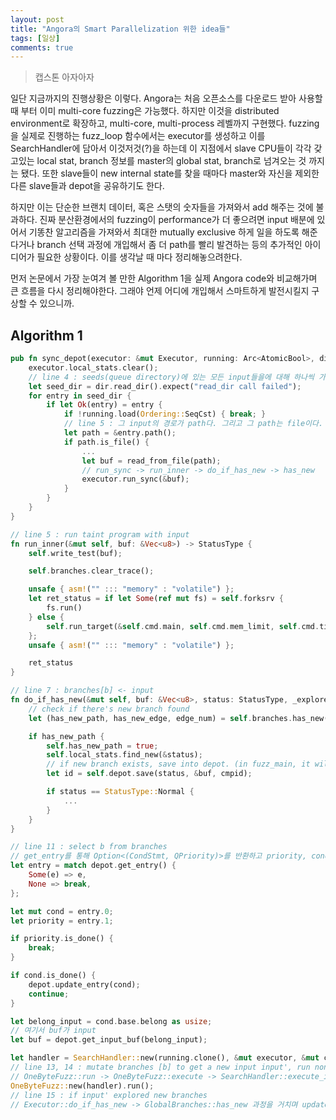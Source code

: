```yaml
---
layout: post
title: "Angora의 Smart Parallelization 위한 idea들"
tags: [일상]
comments: true
---
```


> 캡스톤 아자아자  

일단 지금까지의 진행상황은 이렇다. Angora는 처음 오픈소스를 다운로드 받아 사용할 때 부터 이미 multi-core fuzzing은 가능했다. 하지만 이것을 distributed environment로 확장하고, multi-core, multi-process 레벨까지 구현했다. fuzzing을 실제로 진행하는 fuzz_loop 함수에서는 executor를 생성하고 이를 SearchHandler에 담아서 이것저것(?)을 하는데 이 지점에서 slave CPU들이 각각 갖고있는 local stat, branch 정보를 master의 global stat, branch로 넘겨오는 것 까지는 됐다. 또한 slave들이 new internal state를 찾을 때마다 master와 자신을 제외한 다른 slave들과 depot을 공유하기도 한다.  

하지만 이는 단순한 브랜치 데이터, 혹은 스탯의 숫자들을 가져와서 add 해주는 것에 불과하다. 진짜 분산환경에서의 fuzzing이 performance가 더 좋으려면 input 배분에 있어서 기똥찬 알고리즘을 가져와서 최대한 mutually exclusive 하게 일을 하도록 해준다거나 branch 선택 과정에 개입해서 좀 더 path를 빨리 발견하는 등의 추가적인 아이디어가 필요한 상황이다. 이를 생각날 때 마다 정리해놓으려한다.  

먼저 논문에서 가장 눈여겨 볼 만한 Algorithm 1을 실제 Angora code와 비교해가며 큰 흐름을 다시 정리해야한다. 그래야 언제 어디에 개입해서 스마트하게 발전시킬지 구상할 수 있으니까.  

## Algorithm 1  
~~~rust
pub fn sync_depot(executor: &mut Executor, running: Arc<AtomicBool>, dir: &Path) {
    executor.local_stats.clear();
    // line 4 : seeds(queue directory)에 있는 모든 input들을에 대해 하나씩 가지고온다.  
    let seed_dir = dir.read_dir().expect("read_dir call failed");
    for entry in seed_dir {
        if let Ok(entry) = entry {
            if !running.load(Ordering::SeqCst) { break; }
            // line 5 : 그 input의 경로가 path다. 그리고 그 path는 file이다.  
            let path = &entry.path();
            if path.is_file() {
                ...
                let buf = read_from_file(path);
                // run_sync -> run_inner -> do_if_has_new -> has_new
                executor.run_sync(&buf);
            }
        }
    }
}

// line 5 : run taint program with input
fn run_inner(&mut self, buf: &Vec<u8>) -> StatusType {
    self.write_test(buf);

    self.branches.clear_trace();

    unsafe { asm!("" ::: "memory" : "volatile") };
    let ret_status = if let Some(ref mut fs) = self.forksrv {
        fs.run()
    } else {
        self.run_target(&self.cmd.main, self.cmd.mem_limit, self.cmd.time_limit)
    };
    unsafe { asm!("" ::: "memory" : "volatile") };

    ret_status
}

// line 7 : branches[b] <- input
fn do_if_has_new(&mut self, buf: &Vec<u8>, status: StatusType, _explored: bool, cmpid: u32) {
    // check if there's new branch found
    let (has_new_path, has_new_edge, edge_num) = self.branches.has_new(status);

    if has_new_path {
        self.has_new_path = true;
        self.local_stats.find_new(&status);
        // if new branch exists, save into depot. (in fuzz_main, it will check if depot is empty of not to decide execute fuzz_loop of not)
        let id = self.depot.save(status, &buf, cmpid);

        if status == StatusType::Normal {
            ...
        }
    }
}
~~~
~~~rust
// line 11 : select b from branches
// get_entry를 통해 Option<(CondStmt, QPriority)>를 반환하고 priority, cond를 통해 still un explored인지 확인
let entry = match depot.get_entry() {
    Some(e) => e,
    None => break,
};

let mut cond = entry.0;
let priority = entry.1;

if priority.is_done() {
    break;
}

if cond.is_done() {
    depot.update_entry(cond);
    continue;
}

let belong_input = cond.base.belong as usize;
// 여기서 buf가 input
let buf = depot.get_input_buf(belong_input);

let handler = SearchHandler::new(running.clone(), &mut executor, &mut cond, buf);
// line 13, 14 : mutate branches [b] to get a new input input', run none taint program with input'
// OneByteFuzz::run -> OneByteFuzz::execute -> SearchHandler::execute_input -> Executor::run -> run_inner 
OneByteFuzz::new(handler).run();
// line 15 : if input' explored new branches
// Executor::do_if_has_new -> GlobalBranches::has_new 과정을 거치며 update entry, fuzz loop 진행
~~~
